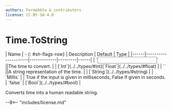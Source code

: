 ```yaml
---
authors: Formabble & contributors
license: CC-BY-SA-4.0
---
```



# Time.ToString

<div class="sh-parameters" markdown="1">
| Name | - {: #sh-flags-row} | Description | Default | Type |
|------|---------------------|-------------|---------|------|
| `<input>` ||The time to convert. | | [`Int`](../../types/#int)[`Float`](../../types/#float) |
| `<output>` ||A string representation of the time. | | [`String`](../../types/#string) |
| `Millis` |  | True if the input is given in milliseconds, False if given in seconds. | `false` | [`Bool`](../../types/#bool) |

</div>

Converts time into a human readable string.

--8<-- "includes/license.md"

